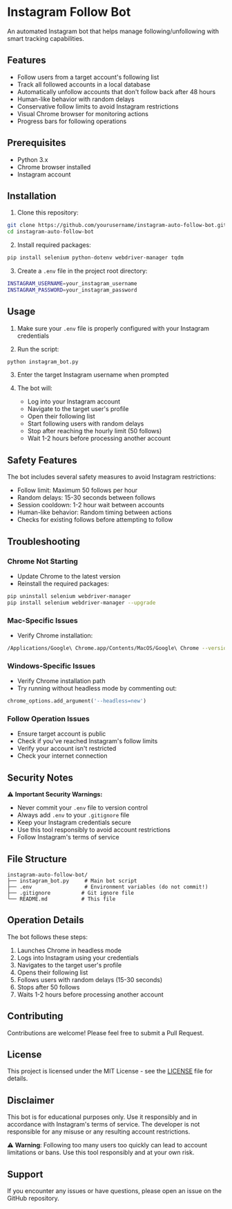 # Instagram Follow Bot

An automated Instagram bot that helps manage following/unfollowing with smart tracking capabilities.

## Features

- Follow users from a target account's following list
- Track all followed accounts in a local database
- Automatically unfollow accounts that don't follow back after 48 hours
- Human-like behavior with random delays
- Conservative follow limits to avoid Instagram restrictions
- Visual Chrome browser for monitoring actions
- Progress bars for following operations

## Prerequisites

- Python 3.x
- Chrome browser installed
- Instagram account

## Installation

1. Clone this repository:

```bash
git clone https://github.com/yourusername/instagram-auto-follow-bot.git
cd instagram-auto-follow-bot
```

2. Install required packages:

```bash
pip install selenium python-dotenv webdriver-manager tqdm
```

3. Create a `.env` file in the project root directory:

```bash
INSTAGRAM_USERNAME=your_instagram_username
INSTAGRAM_PASSWORD=your_instagram_password
```

## Usage

1. Make sure your `.env` file is properly configured with your Instagram credentials

2. Run the script:

```bash
python instagram_bot.py
```

3. Enter the target Instagram username when prompted

4. The bot will:
   - Log into your Instagram account
   - Navigate to the target user's profile
   - Open their following list
   - Start following users with random delays
   - Stop after reaching the hourly limit (50 follows)
   - Wait 1-2 hours before processing another account

## Safety Features

The bot includes several safety measures to avoid Instagram restrictions:

- Follow limit: Maximum 50 follows per hour
- Random delays: 15-30 seconds between follows
- Session cooldown: 1-2 hour wait between accounts
- Human-like behavior: Random timing between actions
- Checks for existing follows before attempting to follow

## Troubleshooting

### Chrome Not Starting

- Update Chrome to the latest version
- Reinstall the required packages:

```bash
pip uninstall selenium webdriver-manager
pip install selenium webdriver-manager --upgrade
```

### Mac-Specific Issues

- Verify Chrome installation:

```bash
/Applications/Google\ Chrome.app/Contents/MacOS/Google\ Chrome --version
```

### Windows-Specific Issues

- Verify Chrome installation path
- Try running without headless mode by commenting out:

```python
chrome_options.add_argument('--headless=new')
```

### Follow Operation Issues

- Ensure target account is public
- Check if you've reached Instagram's follow limits
- Verify your account isn't restricted
- Check your internet connection

## Security Notes

⚠️ **Important Security Warnings:**

- Never commit your `.env` file to version control
- Always add `.env` to your `.gitignore` file
- Keep your Instagram credentials secure
- Use this tool responsibly to avoid account restrictions
- Follow Instagram's terms of service

## File Structure

```
instagram-auto-follow-bot/
├── instagram_bot.py     # Main bot script
├── .env                 # Environment variables (do not commit!)
├── .gitignore          # Git ignore file
└── README.md           # This file
```

## Operation Details

The bot follows these steps:
1. Launches Chrome in headless mode
2. Logs into Instagram using your credentials
3. Navigates to the target user's profile
4. Opens their following list
5. Follows users with random delays (15-30 seconds)
6. Stops after 50 follows
7. Waits 1-2 hours before processing another account

## Contributing

Contributions are welcome! Please feel free to submit a Pull Request.

## License

This project is licensed under the MIT License - see the [LICENSE](LICENSE) file for details.

## Disclaimer

This bot is for educational purposes only. Use it responsibly and in accordance with Instagram's terms of service. The developer is not responsible for any misuse or any resulting account restrictions.

⚠️ **Warning**: Following too many users too quickly can lead to account limitations or bans. Use this tool responsibly and at your own risk.

## Support

If you encounter any issues or have questions, please open an issue on the GitHub repository.
